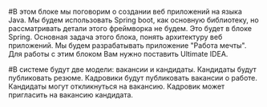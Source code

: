 #В этом блоке мы поговорим о создании веб приложений на языка Java.
Мы будем использовать Spring boot, как основную библиотеку, но рассматривать детали этого фреймворка не будем. Это будет в блоке Spring.
Основная задача этого блока, понять архитектуру веб приложений.
Мы будем разрабатывать приложение "Работа мечты".
Для работы с этим блоком Вам нужно поставить Ultimate IDEA. 

#В системе будут две модели: вакансии и кандидаты. 
Кандидаты будут публиковать резюме. 
Кадровики будут публиковать вакансии о работе.
Кандидаты могут откликнуться на вакансию. 
Кадровик может пригласить на вакансию кандидата.